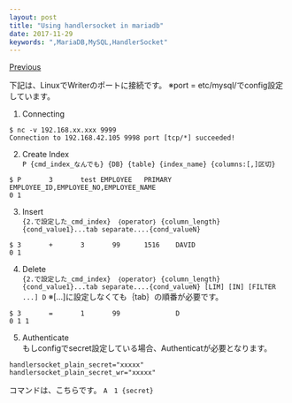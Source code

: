 ```yaml
---
layout: post
title: "Using handlersocket in mariadb"
date: 2017-11-29
keywords: ",MariaDB,MySQL,HandlerSocket"
---
```


[Previous](https://auycro.github.io/blog/2017/11/29/mariadb-handlersocket)

下記は、LinuxでWriterのポートに接続です。
※port = etc/mysql/でconfig設定しています。
1. Connecting <br/>
```
$ nc -v 192.168.xx.xxx 9999
Connection to 192.168.42.105 9998 port [tcp/*] succeeded!
```

2. Create Index <br/>
`P {cmd_index_なんでも} {DB} {table} {index_name} {columns:[,]区切}`

```
$ P       3       test EMPLOYEE   PRIMARY EMPLOYEE_ID,EMPLOYEE_NO,EMPLOYEE_NAME
0 1
```

3. Insert <br/>
`{2.で設定した_cmd_index}　｛operator｝ {column_length} {cond_value1}...tab separate....{cond_valueN}`
```
$ 3       +       3       99      1516    DAVID
0 1
```

4. Delete <br/>
`{2.で設定した_cmd_index}　｛operator｝ {column_length} {cond_value1}...tab separate....{cond_valueN} [LIM] [IN] [FILTER ...] D`
※[...]に設定しなくても｛tab｝の順番が必要です。
```
$ 3       =       1       99              D
0 1 1
```

5. Authenticate <br />
もしconfigでsecret設定している場合、Authenticatが必要となります。
```
handlersocket_plain_secret="xxxxx"
handlersocket_plain_secret_wr="xxxxx"
```
コマンドは、こちらです。
`A　1 {secret}`
